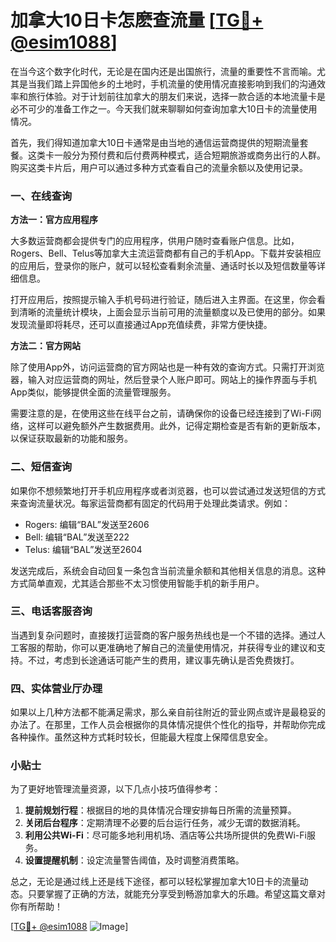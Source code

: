 # 加拿大10日卡怎麽查流量 [[TG💪+ @esim1088](https://t.me/s/esim1088)]

在当今这个数字化时代，无论是在国内还是出国旅行，流量的重要性不言而喻。尤其是当我们踏上异国他乡的土地时，手机流量的使用情况直接影响到我们的沟通效率和旅行体验。对于计划前往加拿大的朋友们来说，选择一款合适的本地流量卡是必不可少的准备工作之一。今天我们就来聊聊如何查询加拿大10日卡的流量使用情况。

首先，我们得知道加拿大10日卡通常是由当地的通信运营商提供的短期流量套餐。这类卡一般分为预付费和后付费两种模式，适合短期旅游或商务出行的人群。购买这类卡片后，用户可以通过多种方式查看自己的流量余额以及使用记录。

### 一、在线查询

**方法一：官方应用程序**

大多数运营商都会提供专门的应用程序，供用户随时查看账户信息。比如，Rogers、Bell、Telus等加拿大主流运营商都有自己的手机App。下载并安装相应的应用后，登录你的账户，就可以轻松查看剩余流量、通话时长以及短信数量等详细信息。

打开应用后，按照提示输入手机号码进行验证，随后进入主界面。在这里，你会看到清晰的流量统计模块，上面会显示当前可用的流量额度以及已使用的部分。如果发现流量即将耗尽，还可以直接通过App充值续费，非常方便快捷。

**方法二：官方网站**

除了使用App外，访问运营商的官方网站也是一种有效的查询方式。只需打开浏览器，输入对应运营商的网址，然后登录个人账户即可。网站上的操作界面与手机App类似，能够提供全面的流量管理服务。

需要注意的是，在使用这些在线平台之前，请确保你的设备已经连接到了Wi-Fi网络，这样可以避免额外产生数据费用。此外，记得定期检查是否有新的更新版本，以保证获取最新的功能和服务。

### 二、短信查询

如果你不想频繁地打开手机应用程序或者浏览器，也可以尝试通过发送短信的方式来查询流量状况。每家运营商都有固定的代码用于处理此类请求。例如：

- Rogers: 编辑“BAL”发送至2606
- Bell: 编辑“BAL”发送至222
- Telus: 编辑“BAL”发送至2604

发送完成后，系统会自动回复一条包含当前流量余额和其他相关信息的消息。这种方式简单直观，尤其适合那些不太习惯使用智能手机的新手用户。

### 三、电话客服咨询

当遇到复杂问题时，直接拨打运营商的客户服务热线也是一个不错的选择。通过人工客服的帮助，你可以更准确地了解自己的流量使用情况，并获得专业的建议和支持。不过，考虑到长途通话可能产生的费用，建议事先确认是否免费拨打。

### 四、实体营业厅办理

如果以上几种方法都不能满足需求，那么亲自前往附近的营业网点或许是最稳妥的办法了。在那里，工作人员会根据你的具体情况提供个性化的指导，并帮助你完成各种操作。虽然这种方式耗时较长，但能最大程度上保障信息安全。

### 小贴士

为了更好地管理流量资源，以下几点小技巧值得参考：

1. **提前规划行程**：根据目的地的具体情况合理安排每日所需的流量预算。
2. **关闭后台程序**：定期清理不必要的后台运行任务，减少无谓的数据消耗。
3. **利用公共Wi-Fi**：尽可能多地利用机场、酒店等公共场所提供的免费Wi-Fi服务。
4. **设置提醒机制**：设定流量警告阈值，及时调整消费策略。

总之，无论是通过线上还是线下途径，都可以轻松掌握加拿大10日卡的流量动态。只要掌握了正确的方法，就能充分享受到畅游加拿大的乐趣。希望这篇文章对你有所帮助！

[[TG💪+ @esim1088](https://t.me/s/esim1088) ![Image](https://i.postimg.cc/4NQfJmqS/Snipaste-2025-05-13-00-14-12.png)]